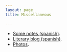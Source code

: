 ```yaml
---
layout: page
title: Miscellaneous

---
```


- [Some notes (spanish)](../posts).
- [Literary blog (spanish)](http://www.neorelativista.blogspot.com).
- [Photos](https://www.flickr.com/photos/neorelativista).


